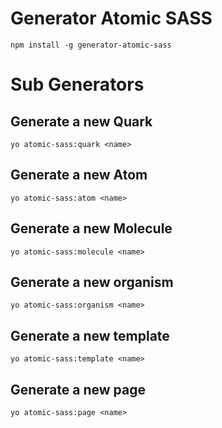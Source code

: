 # Generator Atomic SASS

    npm install -g generator-atomic-sass

# Sub Generators

## Generate a new Quark
    yo atomic-sass:quark <name>

## Generate a new Atom
    yo atomic-sass:atom <name>

## Generate a new Molecule
    yo atomic-sass:molecule <name>

## Generate a new organism
    yo atomic-sass:organism <name>

## Generate a new template
    yo atomic-sass:template <name>

## Generate a new page
    yo atomic-sass:page <name>

